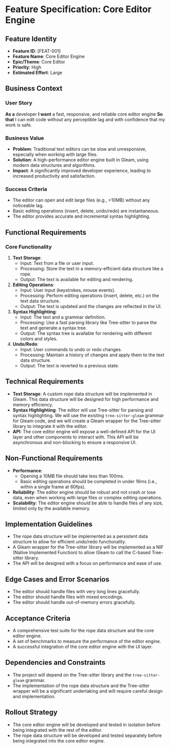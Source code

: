 # Feature Specification: Core Editor Engine

## Feature Identity
- **Feature ID**: [FEAT-001]
- **Feature Name**: Core Editor Engine
- **Epic/Theme**: Core Editor
- **Priority**: High
- **Estimated Effort**: Large

## Business Context
### User Story
**As a** developer
**I want** a fast, responsive, and reliable core editor engine
**So that** I can edit code without any perceptible lag and with confidence that my work is safe.

### Business Value
- **Problem**: Traditional text editors can be slow and unresponsive, especially when working with large files.
- **Solution**: A high-performance editor engine built in Gleam, using modern data structures and algorithms.
- **Impact**: A significantly improved developer experience, leading to increased productivity and satisfaction.

### Success Criteria
- The editor can open and edit large files (e.g., >10MB) without any noticeable lag.
- Basic editing operations (insert, delete, undo/redo) are instantaneous.
- The editor provides accurate and incremental syntax highlighting.

## Functional Requirements
### Core Functionality
1. **Text Storage**:
   - Input: Text from a file or user input.
   - Processing: Store the text in a memory-efficient data structure like a rope.
   - Output: The text is available for editing and rendering.
2. **Editing Operations**:
   - Input: User input (keystrokes, mouse events).
   - Processing: Perform editing operations (insert, delete, etc.) on the text data structure.
   - Output: The text is updated and the changes are reflected in the UI.
3. **Syntax Highlighting**:
   - Input: The text and a grammar definition.
   - Processing: Use a fast parsing library like Tree-sitter to parse the text and generate a syntax tree.
   - Output: The syntax tree is available for rendering with different colors and styles.
4. **Undo/Redo**:
   - Input: User commands to undo or redo changes.
   - Processing: Maintain a history of changes and apply them to the text data structure.
   - Output: The text is reverted to a previous state.

## Technical Requirements
- **Text Storage**: A custom rope data structure will be implemented in Gleam. This data structure will be designed for high performance and memory efficiency.
- **Syntax Highlighting**: The editor will use Tree-sitter for parsing and syntax highlighting. We will use the existing `tree-sitter-gleam` grammar for Gleam code, and we will create a Gleam wrapper for the Tree-sitter library to integrate it with the editor.
- **API**: The core editor engine will expose a well-defined API for the UI layer and other components to interact with. This API will be asynchronous and non-blocking to ensure a responsive UI.

## Non-Functional Requirements
- **Performance**:
  - Opening a 10MB file should take less than 100ms.
  - Basic editing operations should be completed in under 16ms (i.e., within a single frame at 60fps).
- **Reliability**: The editor engine should be robust and not crash or lose data, even when working with large files or complex editing operations.
- **Scalability**: The editor engine should be able to handle files of any size, limited only by the available memory.

## Implementation Guidelines
- The rope data structure will be implemented as a persistent data structure to allow for efficient undo/redo functionality.
- A Gleam wrapper for the Tree-sitter library will be implemented as a NIF (Native Implemented Function) to allow Gleam to call the C-based Tree-sitter library.
- The API will be designed with a focus on performance and ease of use.

## Edge Cases and Error Scenarios
- The editor should handle files with very long lines gracefully.
- The editor should handle files with mixed encodings.
- The editor should handle out-of-memory errors gracefully.

## Acceptance Criteria
- A comprehensive test suite for the rope data structure and the core editor engine.
- A set of benchmarks to measure the performance of the editor engine.
- A successful integration of the core editor engine with the UI layer.

## Dependencies and Constraints
- The project will depend on the Tree-sitter library and the `tree-sitter-gleam` grammar.
- The implementation of the rope data structure and the Tree-sitter wrapper will be a significant undertaking and will require careful design and implementation.

## Rollout Strategy
- The core editor engine will be developed and tested in isolation before being integrated with the rest of the editor.
- The rope data structure will be developed and tested separately before being integrated into the core editor engine.
